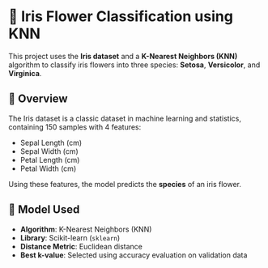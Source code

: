 # 🌸 Iris Flower Classification using KNN

This project uses the **Iris dataset** and a **K-Nearest Neighbors (KNN)** algorithm to classify iris flowers into three species: **Setosa**, **Versicolor**, and **Virginica**.

## 📘 Overview

The Iris dataset is a classic dataset in machine learning and statistics, containing 150 samples with 4 features:

- Sepal Length (cm)
- Sepal Width (cm)
- Petal Length (cm)
- Petal Width (cm)

Using these features, the model predicts the **species** of an iris flower.

## 🚀 Model Used

- **Algorithm**: K-Nearest Neighbors (KNN)
- **Library**: Scikit-learn (`sklearn`)
- **Distance Metric**: Euclidean distance
- **Best k-value**: Selected using accuracy evaluation on validation data
